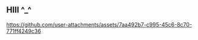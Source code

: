 ## HIII ^_^
[https://github.com/user-attachments/assets/7aa492b7-c995-45c6-8c70-771ff4249c36
](https://github.com/user-attachments/assets/6535dafa-db4f-4904-886d-66316bf37c6b)
